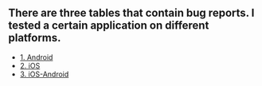 ## There are three tables that contain bug reports. I tested a certain application on different platforms.
 
* [1. Android](https://htmlpreview.github.io/?https://github.com/zeeenjaaa1/Syberry-qa-defects/blob/main/docs/Android-en.html)  
* [2. iOS](https://htmlpreview.github.io/?https://github.com/zeeenjaaa1/Syberry-qa-defects/blob/main/docs/IOS-en.html)  
* [3. iOS-Android](https://htmlpreview.github.io/?https://github.com/zeeenjaaa1/Syberry-qa-defects/blob/main/docs/IOS-ANDROID-en.html)  

